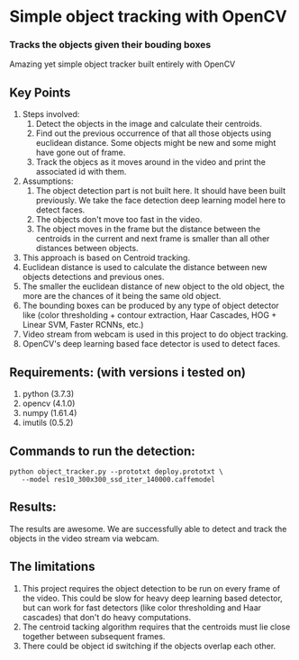 # Simple object tracking with OpenCV
### Tracks the objects given their bouding boxes

Amazing yet simple object tracker built entirely with OpenCV

## **Key Points**
1. Steps involved:
    1. Detect the objects in the image and calculate their centroids.
    2. Find out the previous occurrence of that all those objects using euclidean distance. Some objects might be new and some might have gone out of frame.
    3. Track the objecs as it moves around in the video and print the associated id with them.
2. Assumptions:
    1. The object detection part is not built here. It should have been built previously. We take the face detection deep learning model here to detect faces.
    2. The objects don't move too fast in the video.
    3. The object moves in the frame but the distance between the centroids in the current and next frame is smaller than all other distances between objects.
3. This approach is based on Centroid tracking.
4. Euclidean distance is used to calculate the distance between new objects detections and previous ones.
5. The smaller the euclidean distance of new object to the old object, the more are the chances of it being the same old object.
6. The bounding boxes can be produced by any type of object detector like (color thresholding + contour extraction, Haar Cascades, HOG + Linear SVM, Faster RCNNs, etc.)
7. Video stream from webcam is used in this project to do object tracking.
8. OpenCV's deep learning based face detector is used to detect faces.

 ## **Requirements: (with versions i tested on)**
 1. python          (3.7.3)
 2. opencv          (4.1.0)
 3. numpy           (1.61.4)
 4. imutils         (0.5.2)

 ## **Commands to run the detection:**
 ```
 python object_tracker.py --prototxt deploy.prototxt \
	--model res10_300x300_ssd_iter_140000.caffemodel
```

## **Results:**
The results are awesome. We are successfully able to detect and track the objects in the video stream via webcam.

## **The limitations**
1. This project requires the object detection to be run on every frame of the video. This could be slow for heavy deep learning based detector, but can work for fast detectors (like color thresholding  and Haar cascades) that don't do heavy computations.
2. The centroid tacking algorithm requires that the centroids must lie close together between subsequent frames.
3. There could be object id  switching if the objects overlap each other. 
